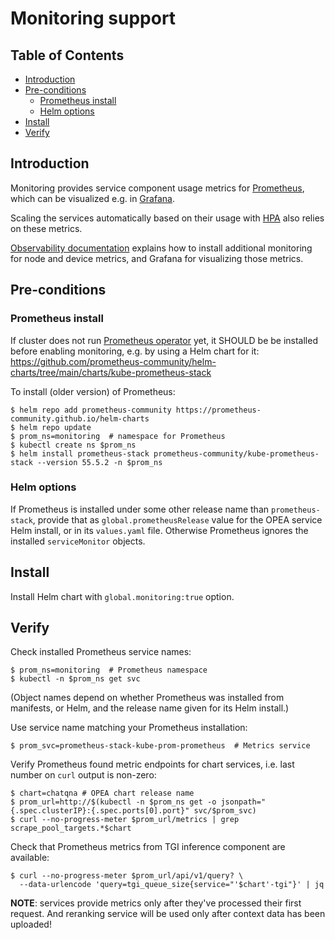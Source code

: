 # Monitoring support

## Table of Contents

- [Introduction](#introduction)
- [Pre-conditions](#pre-conditions)
  - [Prometheus install](#prometheus-install)
  - [Helm options](#helm-options)
- [Install](#install)
- [Verify](#verify)

## Introduction

Monitoring provides service component usage metrics for [Prometheus](https://prometheus.io/),
which can be visualized e.g. in [Grafana](https://grafana.com/).

Scaling the services automatically based on their usage with [HPA](HPA.md) also relies on these metrics.

[Observability documentation](../kubernetes-addons/Observability/README.md)
explains how to install additional monitoring for node and device metrics,
and Grafana for visualizing those metrics.

## Pre-conditions

### Prometheus install

If cluster does not run [Prometheus operator](https://github.com/prometheus-operator/kube-prometheus)
yet, it SHOULD be be installed before enabling monitoring, e.g. by using a Helm chart for it:
https://github.com/prometheus-community/helm-charts/tree/main/charts/kube-prometheus-stack

To install (older version) of Prometheus:

```console
$ helm repo add prometheus-community https://prometheus-community.github.io/helm-charts
$ helm repo update
$ prom_ns=monitoring  # namespace for Prometheus
$ kubectl create ns $prom_ns
$ helm install prometheus-stack prometheus-community/kube-prometheus-stack --version 55.5.2 -n $prom_ns
```

### Helm options

If Prometheus is installed under some other release name than `prometheus-stack`,
provide that as `global.prometheusRelease` value for the OPEA service Helm install,
or in its `values.yaml` file. Otherwise Prometheus ignores the installed
`serviceMonitor` objects.

## Install

Install Helm chart with `global.monitoring:true` option.

## Verify

Check installed Prometheus service names:

```console
$ prom_ns=monitoring  # Prometheus namespace
$ kubectl -n $prom_ns get svc
```

(Object names depend on whether Prometheus was installed from manifests, or Helm,
and the release name given for its Helm install.)

Use service name matching your Prometheus installation:

```console
$ prom_svc=prometheus-stack-kube-prom-prometheus  # Metrics service
```

Verify Prometheus found metric endpoints for chart services, i.e. last number on `curl` output is non-zero:

```console
$ chart=chatqna # OPEA chart release name
$ prom_url=http://$(kubectl -n $prom_ns get -o jsonpath="{.spec.clusterIP}:{.spec.ports[0].port}" svc/$prom_svc)
$ curl --no-progress-meter $prom_url/metrics | grep scrape_pool_targets.*$chart
```

Check that Prometheus metrics from TGI inference component are available:

```console
$ curl --no-progress-meter $prom_url/api/v1/query? \
  --data-urlencode 'query=tgi_queue_size{service="'$chart'-tgi"}' | jq
```

**NOTE**: services provide metrics only after they've processed their first request.
And reranking service will be used only after context data has been uploaded!

